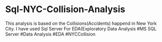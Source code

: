 # Sql-NYC-Collision-Analysis
This analysis is based on the Collisions(Accidents) happend in New York City. I have used Sql Server For EDA(Exploratory Data Analysis
#MS SQL Server #Data Analysis #EDA #NYCCollision
